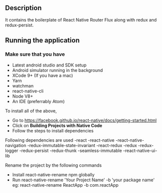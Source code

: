 ## Description

It contains the boilerplate of React Native Router Flux along with redux and redux-persist.

## Running the application

### Make sure that you have

-   Latest android studio and SDK setup
-   Android simulator running in the background
-   XCode 9+ (If you have a mac)
-   Yarn
-   watchman
-   react-native-cli
-   Node V8+
-   An IDE (preferrably Atom)

To install all of the above,

-   Go to https://facebook.github.io/react-native/docs/getting-started.html
-   Click on **Building Projects with Native Code**
-   Follow the steps to install dependencies

Following dependencies are used
-react
-react-native
-react-native-navigation
-redux-immutable-state-invariant
-react-redux
-redux
-redux-logger
-redux-persist
-redux-thunk
-seamless-immutable
-react-native-ui-lib

Rename the project by the following commands

-   Install react-native-rename npm globally
-   Run react-native-rename 'Your Project Name' -b 'your package name' eg: react-native-rename ReactApp -b com.reactApp
